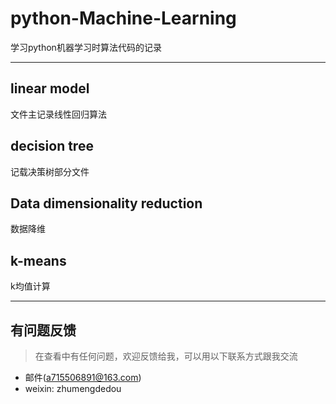 # python-Machine-Learning
学习python机器学习时算法代码的记录
***

## linear model 

文件主记录线性回归算法

## decision tree 

记载决策树部分文件

## Data dimensionality reduction 

数据降维

## k-means 

k均值计算
***
## 有问题反馈
>在查看中有任何问题，欢迎反馈给我，可以用以下联系方式跟我交流

* 邮件(a715506891@163.com)
* weixin: zhumengdedou
